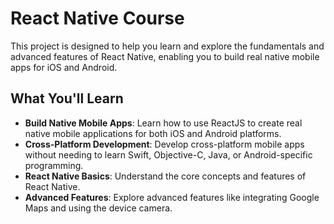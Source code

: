 # React Native Course

This project is designed to help you learn and explore the fundamentals and advanced features of React Native, enabling you to build real native mobile apps for iOS and Android.

## What You'll Learn

- **Build Native Mobile Apps**: Learn how to use ReactJS to create real native mobile applications for both iOS and Android platforms.
- **Cross-Platform Development**: Develop cross-platform mobile apps without needing to learn Swift, Objective-C, Java, or Android-specific programming.
- **React Native Basics**: Understand the core concepts and features of React Native.
- **Advanced Features**: Explore advanced features like integrating Google Maps and using the device camera.
